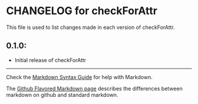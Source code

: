# CHANGELOG for checkForAttr

This file is used to list changes made in each version of checkForAttr.

## 0.1.0:

* Initial release of checkForAttr

- - -
Check the [Markdown Syntax Guide](http://daringfireball.net/projects/markdown/syntax) for help with Markdown.

The [Github Flavored Markdown page](http://github.github.com/github-flavored-markdown/) describes the differences between markdown on github and standard markdown.
